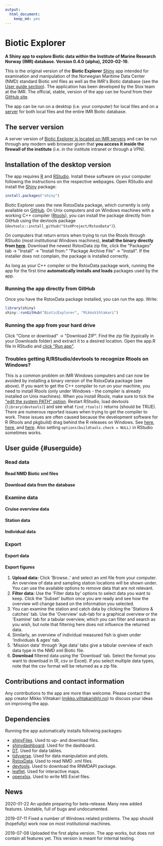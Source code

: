 ```yaml
---
output: 
  html_document: 
    keep_md: yes
---
```

# Biotic Explorer 
**A Shiny app to explore Biotic data within the Institute of Marine Research Norway (IMR) database. Version 0.4.0 (alpha), 2020-02-19.**

This is the original version of the **Biotic Explorer** [Shiny](https://shiny.rstudio.com/) app intended for examination and manipulation of the Norwegian Maritime Data Center (NMD) standard Biotic xml files as well as the IMR's Biotic database (see the [User guide section](#userguide)). The application has been developed by the Stox team at the IMR. The official, stable, version of the app can be found from their [GitHub site](https://github.com/StoXProject). 

The app can be run on a desktop (i.e. your computer) for local files and on a [server](http://astarte.imr.no/shiny) for both local files and the entire IMR Biotic database.

## The server version

A server version of [Biotic Explorer is located on IMR servers](http://astarte.imr.no/shiny/) and can be run through any modern web browser given that **you access it inside the firewall of the institute** (i.e. in the institute intranet or through a VPN). 

## Installation of the desktop version

The app requires [R](https://www.r-project.org/) and [RStudio](https://www.rstudio.com/). Install these software on your computer following the instructions on the respective webpages. Open RStudio and install the [Shiny](https://shiny.rstudio.com/) package:




```r
install.packages("shiny")
```

Biotic Explorer uses the new RstoxData package, which currently is only available on [GitHub](https://github.com/StoXProject/RstoxData/releases). On Unix computers and on Windows machines with a working C++ compiler ([Rtools](https://cran.r-project.org/bin/windows/Rtools/)), you can install the package directly from GitHub using the devtools package (`devtools::install_github("StoXProject/RstoxData")`). 

On computers that return errors when trying to run the Rtools through RStudio (most institutional Windows machines), **install the binary directly from [here](https://github.com/StoXProject/RstoxData/releases)**. Download the newest RstoxData zip file, click the "Packages" tab -> "Install" -> "Install from:" "Package Archive File" -> "Install". If the installer does not complain, the package is installed correctly.

As long as your C++ compiler or the RstoxData package work, running the app for the first time **automatically installs and loads** packages used by the app. 

### Running the app directly from GitHub

Once you have the RstoxData package installed, you can run the app. Write:


```r
library(shiny)
shiny::runGitHub("BioticExplorer", "MikkoVihtakari")
```

### Running the app from your hard drive

Click "Clone or download" -> "Download ZIP". Find the zip file (typically in your Downloads folder) and extract it to a desired location. Open the app.R file in RStudio and [click "Run app"](https://shiny.rstudio.com/tutorial/written-tutorial/lesson1/).

### Troubles getting R/RStudio/devtools to recognize Rtools on Windows?

This is a common problem on IMR Windows computers and can now be avoided by installing a binary version of the RstoxData package (see above). If you want to get the C++ compiler to run on your machine, you need to install Rtools (only under Windows - the compiler is already installed on Unix machines). When you install Rtools, make sure to tick the ["edit the system PATH" option](http://stat545.com/packages01_system-prep.html). Restart RStudio, load devtools (`library(devtools)`) and see what `find_rtools()` returns (should be TRUE). There are numerous reported issues when trying to get the compiler to work. These issues are often caused because the development software for R (Rtools and pkgbuild) drag behind the R releases on Windows. See [here](https://github.com/r-lib/devtools/issues/1772), [here](https://stackoverflow.com/questions/51830648/rstudio-not-finding-rtools), and [here](https://stackoverflow.com/questions/33103203/rtools-is-not-being-detected-from-rstudio). Also setting `options(buildtools.check = NULL)` in RStudio sometimes works. 

## User guide {#userguide}

### Read data

#### Read NMD Biotic xml files

#### Download data from the database

### Examine data

#### Cruise overview data

#### Station data

#### Individual data

### Export

#### Export data



#### Export figures

1. **Upload data:** Click 'Browse..' and select an xml file from your computer. An overview of data and sampling station locations will be shown under. You can use the available options to remove data that are not relevant.
2. **Filter data:** Use the 'Filter data by' options to select data you want to keep. Click the 'Subset' button once you are ready and see how the overview will change based on the information you selected.
3. You can examine the station and catch data by clicking the 'Stations & catches' tab. Use the 'Overview' sub-tab for a graphical overview or the 'Examine' tab for a tabular overview, which you can filter and search as you wish, but note that filtering here does not influence the returned data.
4. Similarly, an overview of individual measured fish is given under 'Individuals & ages' tab.
5. 'Mission data' through 'Age data' tabs give a tabular overview of each data type in the NMD xml Biotic file.
6. **Download** filtered data using the 'Download' tab. Select the format you want to download in (R, csv or Excel). If you select multiple data types, note that the csv format will be returned as a zip file.

## Contributions and contact information

Any contributions to the app are more than welcome. Please contact the app creator Mikko Vihtakari (<mikko.vihtakari@hi.no>) to discuss your ideas on improving the app.

## Dependencies

Running the app automatically installs following packages:

- [shinyFiles](https://cran.r-project.org/web/packages/shinyFiles/index.html). Used to up- and download files.  
- [shinydashboard](https://cran.r-project.org/web/packages/shinydashboard/index.html). Used for the dashboard.
- [DT](https://cran.r-project.org/web/packages/DT/index.html). Used for data tables.
- [tidyverse](https://cran.r-project.org/web/packages/tidyverse/index.html). Used for data manipulation and plots.
- [RstoxData](https://github.com/StoXProject/RstoxData). Used to read NMD .xml files.
- [devtools](https://cran.r-project.org/web/packages/devtools/index.html). Used to download the RNMDAPI package.
- [leaflet](https://cran.r-project.org/web/packages/leaflet/index.html). Used for interactive maps.
- [openxlsx](https://cran.r-project.org/web/packages/openxlsx/index.html). Used to write MS Excel files. 

## News

2020-01-22 An update preparing for beta-release. Many new added features. Unstable, full of bugs and undocumented.

2019-07-11 Fixed a number of Windows related problems. The app should (hopefully) work now on most institutional machines. 

2019-07-08 Uploaded the first alpha version. The app works, but does not contain all features yet. This version is meant for internal testing. 
